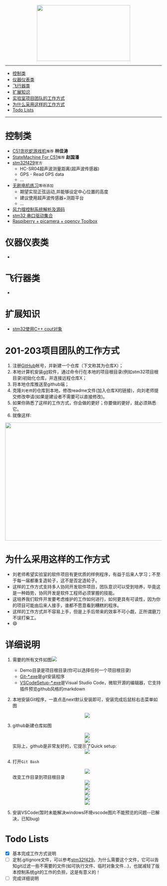 <div align=center><img width="300" height="180" src="./picture/pic.jpg"/></div>

---

- [控制类](#控制类)
- [仪器仪表类](#仪器仪表类)
- [飞行器类](#飞行器类)
- [扩展知识](#扩展知识)
- [实验室项目团队的工作方式](#实验室项目团队的工作方式)
- [为什么采用这样的工作方式](#为什么采用这样的工作方式)
- [Todo Lists](#todo-lists)

---
# 控制类
- [C51贪吃蛇游戏机](https://github.com/ywg121020/51_sanke_game)`推荐` **林佳涛**
- [StateMachine For C51](https://github.com/zgpTree/c51_state_machine.git)`推荐` **赵国潘**
- [stm32f429](https://github.com/MaJerle/stm32f429)`官方`
    - HC-SR04超声波测量距离(超声波传感器)
    - GPS - Read GPS data
    - ...
- [无刷电机练习]()`等待添加`
    - 期望实现正弦运动,并能够设定中心位置的高度
    - 建议使用超声波传感器+测距平台
    - ...
- [风力摆控制系统解析及源码](http://bbs.eeworld.com.cn/forum.php?mod=viewthread&tid=476344&extra=page%3D1&page=1)
- [stm32 串口驱动集合](https://github.com/zgpTree/stm32_serial_driver.git)
- [Raspiberry + picamera + opencv Toolbox](https://github.com/IyangDc/py_opencv_tools.git)


# 仪器仪表类
- 

# 飞行器类
- 

# 扩展知识
- [stm32使用C++ cout对象](https://github.com/zgpTree/stm32_cppTest)

# 201-203项目团队的工作方式
1. 注册[GitHub](https://github.com/)帐号，并新建一个仓库（下文称其为仓库X）；
2. 本地计算机安装[git](https://git-scm.com/downloads)软件，通过命令行在本地的项目根目录(例如stm32项目根目录)初始化仓库，并连接远程仓库X；
3. 将本地仓库推送至github端；
4. 克隆`刘老师`的仓库到本地，修改readme文件(加入仓库X的链接)，向刘老师提交修改申请(如果是建设者不需要可以直接修改)。
5. 如果你熟悉了这样的工作方式，你会做的更好；你要做的更好，就必须熟悉它。
6. 就像这样:
<div align=center><img width="750" height="380" src="./picture/工作方式图解.png"/></div>

# 为什么采用这样的工作方式
- 刘老师希望实验室的软件项目有更优质的样例程序，有益于后来人学习；不至于每一届都重复造轮子，这不是否定造轮子。
- 这样的工作方式支持多人协同开发软件项目，团队意识可以受到培养，毕竟这是一种趋势，协同开发是软件工程师必须掌握的技能。
- 这培养我们软件开发要考虑维护的工作如何进行，如何更具有可读性，因为你的项目可能由后来人接手，谁都不愿意看到糟糕的程序。
- 这样的工作方式并不容易上手，但是上手后带来的效率不可小觑，正所谓磨刀不误打柴工。
- :smile:

# 详细说明
1. 需要的所有文件如图![](./picture/需要的文件.png)

    - Demo目录是项目根目录(你可以选择任何一个项目根目录)
    - [Git-*.exe](https://git-scm.com/downloads)是git安装程序
    - [VSCodeSetup-*.exe](https://git-scm.com/downloads)是Visual Studio Code，微软开源的编辑器，它支持插件预览github风格的markdown

1. 本地安装Git程序，一直点击next默认安装即可，安装完成后鼠标右击菜单如图
    <div align=center><img src="./picture/鼠标右击菜单.png"/></div>

1. github新建仓库如图
    <div align=center><img src="./picture/1-new repo.png"/></div>
    <div align=center><img src="./picture/2-new repo.png"/></div>
    实际上，github是非常友好的，它提示了Quick setup:
    <div align=center><img src="./picture/3-new repo.png"/></div>
1. 打开`Git Bash`
    <div align=center><img src="./picture/gitBash.png"/></div>
    改变工作目录到项目根目录
    <div align=center><img src="./picture/gitbashCommand.png"/></div>
    <div align=center><img src="./picture/gitbashCommand2.png"/></div>
    <div align=center><img src="./picture/gitbashCommand3.png"/></div>
    <div align=center><img src="./picture/gitbashCommand4.png"/></div>
    <div align=center><img src="./picture/gitbashCommand4.png"/></div>
1. 安装VSCode(暂时未能解决windows环境vscode图片不能预览的问题--已解决，已知bug)
# Todo Lists
- [x] 基本完成工作方式说明
- [ ] 定制.gitignore文件，可以参考[stm32f429](https://github.com/MaJerle/stm32f429)。为什么需要这个文件，它可以告知git过滤一些不需要的文件(如可执行文件、临时对象文件...)，也就减轻了版本控制系统git的工作的负担，这是有意义的！
- [ ] 完成详细说明
